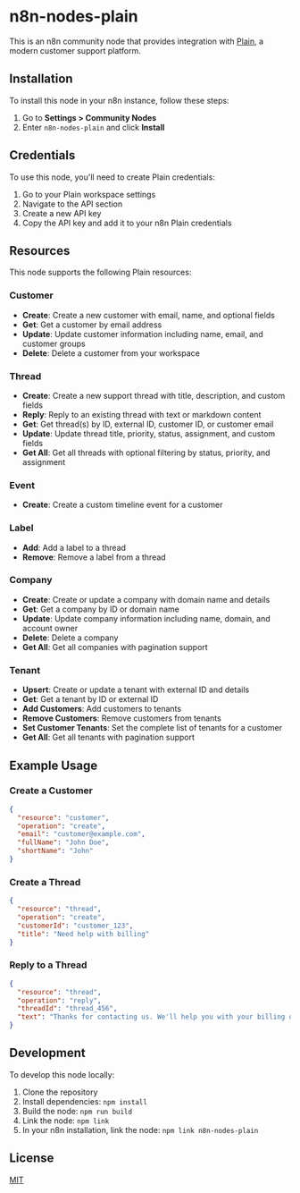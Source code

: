# n8n-nodes-plain

This is an n8n community node that provides integration with [Plain](https://plain.com), a modern customer support platform.

## Installation

To install this node in your n8n instance, follow these steps:

1. Go to **Settings > Community Nodes**
2. Enter `n8n-nodes-plain` and click **Install**

## Credentials

To use this node, you'll need to create Plain credentials:

1. Go to your Plain workspace settings
2. Navigate to the API section
3. Create a new API key
4. Copy the API key and add it to your n8n Plain credentials

## Resources

This node supports the following Plain resources:

### Customer

- **Create**: Create a new customer with email, name, and optional fields
- **Get**: Get a customer by email address
- **Update**: Update customer information including name, email, and customer groups
- **Delete**: Delete a customer from your workspace

### Thread

- **Create**: Create a new support thread with title, description, and custom fields
- **Reply**: Reply to an existing thread with text or markdown content
- **Get**: Get thread(s) by ID, external ID, customer ID, or customer email
- **Update**: Update thread title, priority, status, assignment, and custom fields
- **Get All**: Get all threads with optional filtering by status, priority, and assignment

### Event

- **Create**: Create a custom timeline event for a customer

### Label

- **Add**: Add a label to a thread
- **Remove**: Remove a label from a thread

### Company

- **Create**: Create or update a company with domain name and details
- **Get**: Get a company by ID or domain name
- **Update**: Update company information including name, domain, and account owner
- **Delete**: Delete a company
- **Get All**: Get all companies with pagination support

### Tenant

- **Upsert**: Create or update a tenant with external ID and details
- **Get**: Get a tenant by ID or external ID
- **Add Customers**: Add customers to tenants
- **Remove Customers**: Remove customers from tenants
- **Set Customer Tenants**: Set the complete list of tenants for a customer
- **Get All**: Get all tenants with pagination support

## Example Usage

### Create a Customer

```json
{
  "resource": "customer",
  "operation": "create",
  "email": "customer@example.com",
  "fullName": "John Doe",
  "shortName": "John"
}
```

### Create a Thread

```json
{
  "resource": "thread",
  "operation": "create",
  "customerId": "customer_123",
  "title": "Need help with billing"
}
```

### Reply to a Thread

```json
{
  "resource": "thread",
  "operation": "reply",
  "threadId": "thread_456",
  "text": "Thanks for contacting us. We'll help you with your billing question."
}
```

## Development

To develop this node locally:

1. Clone the repository
2. Install dependencies: `npm install`
3. Build the node: `npm run build`
4. Link the node: `npm link`
5. In your n8n installation, link the node: `npm link n8n-nodes-plain`

## License

[MIT](LICENSE.md)
